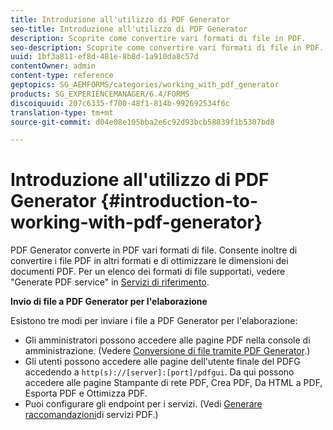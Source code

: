 ```yaml
---
title: Introduzione all'utilizzo di PDF Generator
seo-title: Introduzione all'utilizzo di PDF Generator
description: Scoprite come convertire vari formati di file in PDF.
seo-description: Scoprite come convertire vari formati di file in PDF.
uuid: 1bf3a811-ef8d-481e-8b8d-1a910da8c57d
contentOwner: admin
content-type: reference
geptopics: SG_AEMFORMS/categories/working_with_pdf_generator
products: SG_EXPERIENCEMANAGER/6.4/FORMS
discoiquuid: 207c6335-f700-48f1-814b-992692534f6c
translation-type: tm+mt
source-git-commit: d04e08e105bba2e6c92d93bcb58839f1b5307bd8

---
```



# Introduzione all&#39;utilizzo di PDF Generator {#introduction-to-working-with-pdf-generator}

PDF Generator converte in PDF vari formati di file. Consente inoltre di convertire i file PDF in altri formati e di ottimizzare le dimensioni dei documenti PDF. Per un elenco dei formati di file supportati, vedere &quot;Generate PDF service&quot; in [Servizi di riferimento](https://www.adobe.com/go/learn_aemforms_services_63).

**Invio di file a PDF Generator per l&#39;elaborazione**

Esistono tre modi per inviare i file a PDF Generator per l&#39;elaborazione:

* Gli amministratori possono accedere alle pagine PDF nella console di amministrazione. (Vedere [Conversione di file tramite PDF Generator](/help/forms/using/admin-help/converting-files-using-pdf-generator.md).)
* Gli utenti possono accedere alle pagine dell&#39;utente finale del PDFG accedendo a `http(s)://[server]:[port]/pdfgui`. Da qui possono accedere alle pagine Stampante di rete PDF, Crea PDF, Da HTML a PDF, Esporta PDF e Ottimizza PDF.
* Puoi configurare gli endpoint per i servizi. (Vedi <!--Fix broken link Managing Endpoints and --> [Generare raccomandazioni](/help/forms/using/admin-help/configuring-watched-folder-endpoints.md#generate-pdf-service-recommendations)di servizi PDF.)

